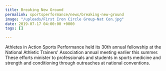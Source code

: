 ```yaml
---
title: Breaking New Ground
permalink: sportsperformance/news/breaking-new-ground
image: "/uploads/First Iron Circle Group-Nat Con.jpg"
date: 2019-07-17 04:00:00 +0000
tags: []

---
```

Athletes in Action Sports Performance held its 30th annual fellowship at the National Athletic Trainers' Association annual meeting earlier this summer. These efforts minister to professionals and students in sports medicine and strength and conditioning through outreaches at national conventions. 